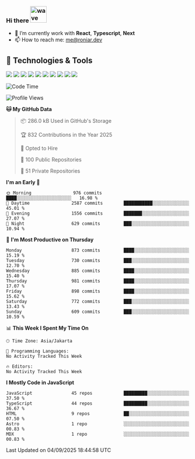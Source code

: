 ### Hi there <img src="https://i.ibb.co/q0Hx1KK/wave.gif" alt="wave" width="45px">

- 🌱 I’m currently work with **React**, **Typescript**, **Next**
- 📫 How to reach me: me@roniar.dev

## 🔧 Technologies & Tools

![](https://img.shields.io/badge/OS-Linux-informational?style=flat&logo=linux&logoColor=white&color=2bbc8a)
![](https://img.shields.io/badge/OS-Windows-informational?style=flat&logo=windows&logoColor=white&color=2bbc8a)
![](https://img.shields.io/badge/OS-MacOS-informational?style=flat&logo=apple&logoColor=white&color=2bbc8a)
![](https://img.shields.io/badge/Code-JavaScript-informational?style=flat&logo=javascript&logoColor=white&color=2bbc8a)
![](https://img.shields.io/badge/Code-TypeScript-informational?style=flat&logo=typescript&logoColor=white&color=2bbc8a)
![](https://img.shields.io/badge/Code-Golang-informational?style=flat&logo=go&logoColor=white&color=2bbc8a)
![](https://img.shields.io/badge/Code-React-informational?style=flat&logo=react&logoColor=white&color=2bbc8a)
![](https://img.shields.io/badge/Code-Next-informational?style=flat&logo=next.js&logoColor=white&color=2bbc8a)
![](https://img.shields.io/badge/Shell-Bash-informational?style=flat&logo=gnu-bash&logoColor=white&color=2bbc8a)
![](https://img.shields.io/badge/Tools-Docker-informational?style=flat&logo=docker&logoColor=white&color=2bbc8a)

<!--START_SECTION:waka-->
![Code Time](http://img.shields.io/badge/Code%20Time-2%2C401%20hrs%2053%20mins-blue)

![Profile Views](http://img.shields.io/badge/Profile%20Views-7-blue)

**🐱 My GitHub Data** 

> 📦 286.0 kB Used in GitHub's Storage 
 > 
> 🏆 832 Contributions in the Year 2025
 > 
> 💼 Opted to Hire
 > 
> 📜 100 Public Repositories 
 > 
> 🔑 51 Private Repositories 
 > 
**I'm an Early 🐤** 

```text
🌞 Morning                976 commits         ████░░░░░░░░░░░░░░░░░░░░░   16.98 % 
🌆 Daytime                2587 commits        ███████████░░░░░░░░░░░░░░   45.01 % 
🌃 Evening                1556 commits        ███████░░░░░░░░░░░░░░░░░░   27.07 % 
🌙 Night                  629 commits         ███░░░░░░░░░░░░░░░░░░░░░░   10.94 % 
```
📅 **I'm Most Productive on Thursday** 

```text
Monday                   873 commits         ████░░░░░░░░░░░░░░░░░░░░░   15.19 % 
Tuesday                  730 commits         ███░░░░░░░░░░░░░░░░░░░░░░   12.70 % 
Wednesday                885 commits         ████░░░░░░░░░░░░░░░░░░░░░   15.40 % 
Thursday                 981 commits         ████░░░░░░░░░░░░░░░░░░░░░   17.07 % 
Friday                   898 commits         ████░░░░░░░░░░░░░░░░░░░░░   15.62 % 
Saturday                 772 commits         ███░░░░░░░░░░░░░░░░░░░░░░   13.43 % 
Sunday                   609 commits         ███░░░░░░░░░░░░░░░░░░░░░░   10.59 % 
```


📊 **This Week I Spent My Time On** 

```text
🕑︎ Time Zone: Asia/Jakarta

💬 Programming Languages: 
No Activity Tracked This Week

🔥 Editors: 
No Activity Tracked This Week
```

**I Mostly Code in JavaScript** 

```text
JavaScript               45 repos            █████████░░░░░░░░░░░░░░░░   37.50 % 
TypeScript               44 repos            █████████░░░░░░░░░░░░░░░░   36.67 % 
HTML                     9 repos             ██░░░░░░░░░░░░░░░░░░░░░░░   07.50 % 
Astro                    1 repo              ░░░░░░░░░░░░░░░░░░░░░░░░░   00.83 % 
MDX                      1 repo              ░░░░░░░░░░░░░░░░░░░░░░░░░   00.83 % 
```




 Last Updated on 04/09/2025 18:44:58 UTC
<!--END_SECTION:waka-->
